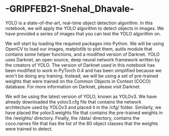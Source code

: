 # -GRIPFEB21-Snehal_Dhavale-

YOLO is a state-of-the-art, real-time object detection algorithm. In this notebook, we will apply the YOLO algorithm to detect objects in images. We have provided a series of images that you can test the YOLO algorithm on. 

We will start by loading the required packages into Python. We will be using OpenCV to load our images, matplotlib to plot them, autils module that contains some helper functions, and a modified version of Darknet. YOLO uses Darknet, an open source, deep neural network framework written by the creators of YOLO. The version of Darknet used in this notebook has been modified to work in PyTorch 0.4 and has been simplified because we won't be doing any training. Instead, we will be using a set of pre-trained weights that were trained on the Common Objects in Context (COCO) database. For more information on Darknet, please visit Darknet.

We will be using the latest version of YOLO, known as YOLOv3. We have already downloaded the yolov3.cfg file that contains the network architecture used by YOLOv3 and placed it in the /cfg/ folder. Similarly, we have placed the yolov3.weights file that contains the pre-trained weights in the /weights/ directory. Finally, the /data/ directory, contains the coco.names file that has the list of the 80 object classes that the weights were trained to detect.

